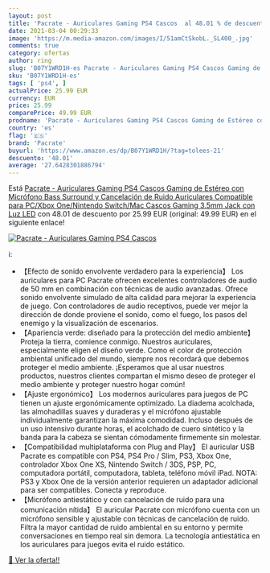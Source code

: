 ```yaml
---
layout: post
title: 'Pacrate - Auriculares Gaming PS4 Cascos  al 48.01 % de descuento'
date: 2021-03-04 00:29:33
image: 'https://m.media-amazon.com/images/I/51amCtSkobL._SL400_.jpg'
comments: true
category: ofertas
author: ring
slug: 'B07Y1WRD1H-es Pacrate - Auriculares Gaming PS4 Cascos Gaming de Estéreo...'
sku: 'B07Y1WRD1H-es'
tags: [ 'ps4', ]
actualPrice: 25.99 EUR
currency: EUR
price: 25.99
comparePrice: 49.99 EUR
prodname: 'Pacrate - Auriculares Gaming PS4 Cascos Gaming de Estéreo con Micrófono Bass Surround y Cancelación de Ruido Auriculares Compatible para PC/Xbox One/Nintendo Switch/Mac Cascos Gaming 3.5mm Jack con Luz LED'
country: 'es'
flag: '🇪🇸'
brand: 'Pacrate'
buyurl: 'https://www.amazon.es/dp/B07Y1WRD1H/?tag=tolees-21'
descuento: '48.01'
average: '27.6428301886794'
---
```


Está [Pacrate - Auriculares Gaming PS4 Cascos Gaming de Estéreo con Micrófono Bass Surround y Cancelación de Ruido Auriculares Compatible para PC/Xbox One/Nintendo Switch/Mac Cascos Gaming 3.5mm Jack con Luz LED](https://www.amazon.es/dp/B07Y1WRD1H/?tag=tolees-21) con 48.01 de descuento por 25.99 EUR (original: 49.99 EUR) en el siguiente enlace!

[![Pacrate - Auriculares Gaming PS4 Cascos ](https://m.media-amazon.com/images/I/51amCtSkobL._SL400_.jpg)](https://www.amazon.es/dp/B07Y1WRD1H/?tag=tolees-21)

ℹ️:

- 【Efecto de sonido envolvente verdadero para la experiencia】 Los auriculares para PC Pacrate ofrecen excelentes controladores de audio de 50 mm en combinación con técnicas de audio avanzadas. Ofrece sonido envolvente simulado de alta calidad para mejorar la experiencia de juego. Con controladores de audio receptivos, puede ver mejor la dirección de donde proviene el sonido, como el fuego, los pasos del enemigo y la visualización de escenarios.
- 【Apariencia verde: diseñado para la protección del medio ambiente】 Proteja la tierra, comience conmigo. Nuestros auriculares, especialmente eligen el diseño verde. Como el color de protección ambiental unificado del mundo, siempre nos recordará que debemos proteger el medio ambiente. ¡Esperamos que al usar nuestros productos, nuestros clientes compartan el mismo deseo de proteger el medio ambiente y proteger nuestro hogar común!
- 【Ajuste ergonómico】 Los modernos auriculares para juegos de PC tienen un ajuste ergonómicamente optimizado. La diadema acolchada, las almohadillas suaves y duraderas y el micrófono ajustable individualmente garantizan la máxima comodidad. Incluso después de un uso intensivo durante horas, el acolchado de cuero sintético y la banda para la cabeza se sientan cómodamente firmemente sin molestar.
- 【Compatibilidad multiplataforma con Plug and Play】 El auricular USB Pacrate es compatible con PS4, PS4 Pro / Slim, PS3, Xbox One, controlador Xbox One XS, Nintendo Switch / 3DS, PSP, PC, computadora portátil, computadora, tableta, teléfono móvil iPad. NOTA: PS3 y Xbox One de la versión anterior requieren un adaptador adicional para ser compatibles. Conecta y reproduce.
- 【Micrófono antiestático y con cancelación de ruido para una comunicación nítida】 El auricular Pacrate con micrófono cuenta con un micrófono sensible y ajustable con técnicas de cancelación de ruido. Filtra la mayor cantidad de ruido ambiental en su entorno y permite conversaciones en tiempo real sin demora. La tecnología antiestática en los auriculares para juegos evita el ruido estático.

[🛒 Ver la oferta!!](https://www.amazon.es/dp/B07Y1WRD1H/?tag=tolees-21)
